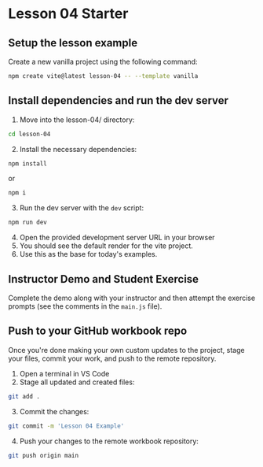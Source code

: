 # Lesson 04 Starter

## Setup the lesson example

Create a new vanilla project using the following command:

```sh
npm create vite@latest lesson-04 -- --template vanilla
```

## Install dependencies and run the dev server

1. Move into the lesson-04/ directory:
```sh
cd lesson-04
```
2. Install the necessary dependencies:
```sh
npm install
```
or
```sh
npm i
```
3. Run the dev server with the `dev` script: 
```sh
npm run dev
```
4. Open the provided development server URL in your browser
5. You should see the default render for the vite project.
6. Use this as the base for today's examples.

## Instructor Demo and Student Exercise

Complete the demo along with your instructor and then attempt the exercise prompts (see the comments in the `main.js` file).

## Push to your GitHub workbook repo

Once you're done making your own custom updates to the project, stage your files, commit your work, and push to the remote repository.

1. Open a terminal in VS Code
2. Stage all updated and created files:
```sh
git add .
```
3. Commit the changes:
```sh
git commit -m 'Lesson 04 Example'
```
4. Push your changes to the remote workbook repository: 
```sh
git push origin main
```